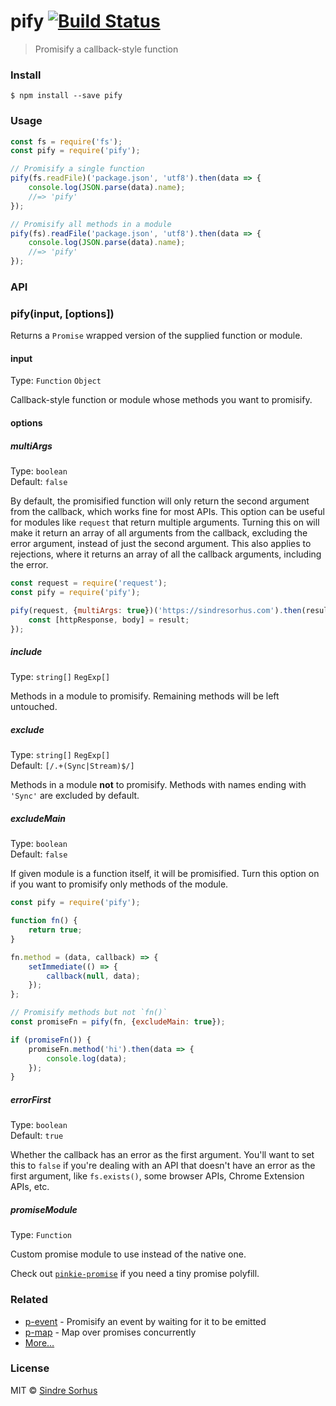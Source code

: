 # pify [![Build Status](https://travis-ci.org/sindresorhus/pify.svg?branch=master)](https://travis-ci.org/sindresorhus/pify)

> Promisify a callback-style function


###  Install

```
$ npm install --save pify
```


###  Usage

```js
const fs = require('fs');
const pify = require('pify');

// Promisify a single function
pify(fs.readFile)('package.json', 'utf8').then(data => {
	console.log(JSON.parse(data).name);
	//=> 'pify'
});

// Promisify all methods in a module
pify(fs).readFile('package.json', 'utf8').then(data => {
	console.log(JSON.parse(data).name);
	//=> 'pify'
});
```


###  API

### pify(input, [options])

Returns a `Promise` wrapped version of the supplied function or module.

#### input

Type: `Function` `Object`

Callback-style function or module whose methods you want to promisify.

#### options

##### multiArgs

Type: `boolean`<br>
Default: `false`

By default, the promisified function will only return the second argument from the callback, which works fine for most APIs. This option can be useful for modules like `request` that return multiple arguments. Turning this on will make it return an array of all arguments from the callback, excluding the error argument, instead of just the second argument. This also applies to rejections, where it returns an array of all the callback arguments, including the error.

```js
const request = require('request');
const pify = require('pify');

pify(request, {multiArgs: true})('https://sindresorhus.com').then(result => {
	const [httpResponse, body] = result;
});
```

##### include

Type: `string[]` `RegExp[]`

Methods in a module to promisify. Remaining methods will be left untouched.

##### exclude

Type: `string[]` `RegExp[]`<br>
Default: `[/.+(Sync|Stream)$/]`

Methods in a module **not** to promisify. Methods with names ending with `'Sync'` are excluded by default.

##### excludeMain

Type: `boolean`<br>
Default: `false`

If given module is a function itself, it will be promisified. Turn this option on if you want to promisify only methods of the module.

```js
const pify = require('pify');

function fn() {
	return true;
}

fn.method = (data, callback) => {
	setImmediate(() => {
		callback(null, data);
	});
};

// Promisify methods but not `fn()`
const promiseFn = pify(fn, {excludeMain: true});

if (promiseFn()) {
	promiseFn.method('hi').then(data => {
		console.log(data);
	});
}
```

##### errorFirst

Type: `boolean`<br>
Default: `true`

Whether the callback has an error as the first argument. You'll want to set this to `false` if you're dealing with an API that doesn't have an error as the first argument, like `fs.exists()`, some browser APIs, Chrome Extension APIs, etc.

##### promiseModule

Type: `Function`

Custom promise module to use instead of the native one.

Check out [`pinkie-promise`](https://github.com/floatdrop/pinkie-promise) if you need a tiny promise polyfill.


###  Related

- [p-event](https://github.com/sindresorhus/p-event) - Promisify an event by waiting for it to be emitted
- [p-map](https://github.com/sindresorhus/p-map) - Map over promises concurrently
- [More…](https://github.com/sindresorhus/promise-fun)


###  License

MIT © [Sindre Sorhus](https://sindresorhus.com)
